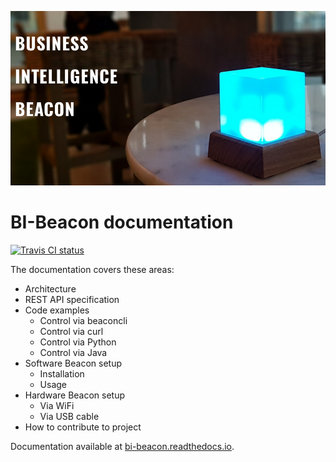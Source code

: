 ![BI-Beacon image](/docs/_static/bi-beacon.png "Business Intelligence Beacon")

BI-Beacon documentation
=======================

[![Travis CI status](https://api.travis-ci.org/objarni/leanmodel.svg?branch=master)](https://travis-ci.org/BI-Beacon/docs)

The documentation covers these areas:

 - Architecture
 - REST API specification
 - Code examples
    - Control via beaconcli
    - Control via curl
    - Control via Python
    - Control via Java
 - Software Beacon setup
    - Installation
    - Usage
 - Hardware Beacon setup
    - Via WiFi
    - Via USB cable
 - How to contribute to project
 
Documentation available at [bi-beacon.readthedocs.io](https://bi-beacon.readthedocs.io/en/latest/).

